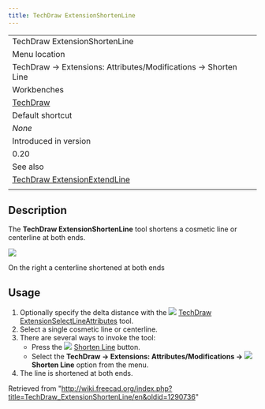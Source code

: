 ```yaml
---
title: TechDraw ExtensionShortenLine
---
```


|                                                                                              |
| -------------------------------------------------------------------------------------------- |
| TechDraw ExtensionShortenLine                                                                |
| Menu location                                                                                |
| TechDraw → Extensions: Attributes/Modifications → Shorten Line                               |
| Workbenches                                                                                  |
| [TechDraw](/TechDraw_Workbench "TechDraw Workbench")                                         |
| Default shortcut                                                                             |
| _None_                                                                                       |
| Introduced in version                                                                        |
| 0.20                                                                                         |
| See also                                                                                     |
| [TechDraw ExtensionExtendLine](/TechDraw_ExtensionExtendLine "TechDraw ExtensionExtendLine") |
|                                                                                              |

## Description

The **TechDraw ExtensionShortenLine** tool shortens a cosmetic line or centerline at both ends.

![](/images/TechDraw_ExtensionShortenLineExample.png)

On the right a centerline shortened at both ends

## Usage

1. Optionally specify the delta distance with the ![](/images/TechDraw_ExtensionSelectLineAttributes.svg) [TechDraw ExtensionSelectLineAttributes](/TechDraw_ExtensionSelectLineAttributes "TechDraw ExtensionSelectLineAttributes") tool.
2. Select a single cosmetic line or centerline.
3. There are several ways to invoke the tool:
   - Press the ![](/images/TechDraw_ExtensionShortenLine.svg) [Shorten Line](/TechDraw_ExtensionShortenLine "TechDraw ExtensionShortenLine") button.
   - Select the **TechDraw → Extensions: Attributes/Modifications → ![](/images/TechDraw_ExtensionShortenLine.svg) Shorten Line** option from the menu.
4. The line is shortened at both ends.

Retrieved from "<http://wiki.freecad.org/index.php?title=TechDraw_ExtensionShortenLine/en&oldid=1290736>"
